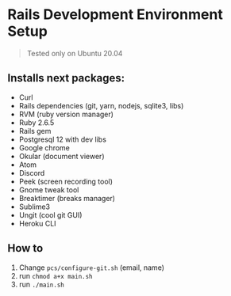# Rails Development Environment Setup

> Tested only on Ubuntu 20.04
 
## Installs next packages:

* Curl
* Rails dependencies (git, yarn, nodejs, sqlite3, libs)
* RVM (ruby version manager)
* Ruby 2.6.5
* Rails gem
* Postgresql 12 with dev libs
* Google chrome
* Okular (document viewer)
* Atom
* Discord
* Peek (screen recording tool)
* Gnome tweak tool
* Breaktimer (breaks manager)
* Sublime3
* Ungit (cool git GUI)
* Heroku CLI

## How to

1. Change `pcs/configure-git.sh` (email, name)
2. run `chmod a+x main.sh`
3. run `./main.sh`
